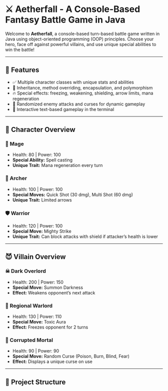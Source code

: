 # ⚔️ Aetherfall - A Console-Based Fantasy Battle Game in Java

Welcome to **Aetherfall**, a console-based turn-based battle game written in Java using object-oriented programming (OOP) principles. Choose your hero, face off against powerful villains, and use unique special abilities to win the battle!

---

## 🚀 Features

- ✅ Multiple character classes with unique stats and abilities
- 🧠 Inheritance, method overriding, encapsulation, and polymorphism
- 🔥 Special effects: freezing, weakening, shielding, arrow limits, mana regeneration
- 🎲 Randomized enemy attacks and curses for dynamic gameplay
- 💬 Interactive text-based gameplay in the terminal

---

## 👾 Character Overview

### 🧙 Mage
- Health: 80 | Power: 100
- **Special Ability:** Spell casting
- **Unique Trait:** Mana regeneration every turn

### 🏹 Archer
- Health: 100 | Power: 100
- **Special Moves:** Quick Shot (30 dmg), Multi Shot (60 dmg)
- **Unique Trait:** Limited arrows

### 🛡 Warrior
- Health: 120 | Power: 100
- **Special Move:** Mighty Strike
- **Unique Trait:** Can block attacks with shield if attacker’s health is lower

---

## 😈 Villain Overview

### ☠ Dark Overlord
- Health: 200 | Power: 150
- **Special Move:** Summon Darkness
- **Effect:** Weakens opponent’s next attack

### 🧊 Regional Warlord
- Health: 130 | Power: 110
- **Special Move:** Toxic Aura
- **Effect:** Freezes opponent for 2 turns

### 👹 Corrupted Mortal
- Health: 90 | Power: 90
- **Special Move:** Random Curse (Poison, Burn, Blind, Fear)
- **Effect:** Displays a unique curse on use

---

## 📁 Project Structure


